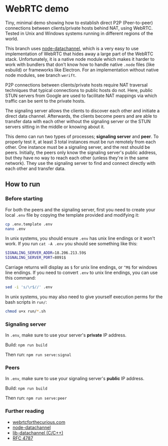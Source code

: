 
# WebRTC demo

Tiny, minimal demo showing how to establish direct P2P (Peer-to-peer) connections between clients/private hosts behind NAT, using WebRTC. Tested in Unix and Windows systems running in different regions of the world.

This branch uses [node-datachannel](https://github.com/murat-dogan/node-datachannel#readme), which is a very easy to use implementation of WebRTC that hides away a large part of the WebRTC stack. Unfortunately, it is a native node module which makes it harder to work with bundlers that don't know how to handle native `.node` files (like esbuild) or frameworks like Electron. For an implementation without native node modules, see branch `werift`. 

P2P connections between clients/private hosts require NAT traversal techniques that typical connections to public hosts do not.
Here, public STUN servers from Google are used to facilitate NAT mappings via which traffic can be sent to the private hosts.

The signaling server allows the clients to discover each other and initiate a direct data channel. Afterwards, the clients become peers and are able to transfer data with each other without the signaling server or the STUN servers sitting in the middle or knowing about it.

This demo can run two types of processes; **signaling server** and **peer**. To properly test it, at least 3 total instances must be run remotely from each other. One instance must be a signaling server, and the rest should be peers. Initially, the peers only know the signaling server's public address, but they have no way to reach each other (unless they're in the same network). They use the signaling server to find and connect directly with each other and transfer data.

## How to run

### Before starting

For both the peers and the signaling server, first you need to create your local `.env` file by copying the template provided and modifying it:
```bash
cp .env.template .env
nano .env
```

In unix systems, you should ensure `.env` has unix line endings or it won't work. If you run `cat -A .env` you should see something like this:
```bash
SIGNALING_SERVER_ADDR=18.206.213.59$
SIGNALING_SERVER_PORT=8091$
```
Carriage returns will display as `$` for unix line endings, or `^M$` for windows line endings. If you need to convert `.env` to unix line endings, you can use this command:
```bash
sed -i 's/\r$//' .env
```

In unix systems, you may also need to give yourself execution perms for the bash scripts in `run/`:
```bash
chmod u+x run/*.sh
```

### Signaling server

In `.env`, make sure to use your server's **private** IP address.

Build:
    ```
    npm run build
    ```

Then run:
    ```
    npm run serve:signal
    ```

### Peers

In `.env`, make sure to use your signaling server's **public** IP address.

Build:
    ```
    npm run build
    ```

Then run:
    ```
    npm run serve:peer
    ```

### Further reading
* [webrtcforthecurious.com](https://webrtcforthecurious.com/docs/01-what-why-and-how/)
* [node-datachannel](https://github.com/murat-dogan/node-datachannel/tree/d83ba00d80d8e665f4c61c94da19cad8c21a778c)
* [lib-datachannel (C/C++)](https://github.com/paullouisageneau/libdatachannel/tree/master)
* [RFC 4787](https://datatracker.ietf.org/doc/html/rfc4787)